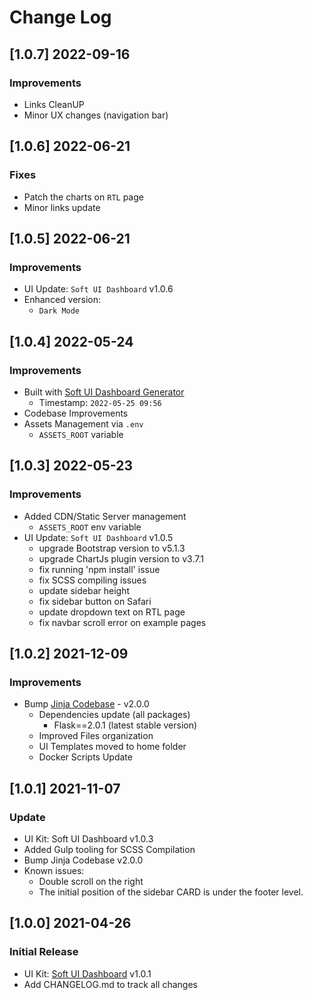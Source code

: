 # Change Log

## [1.0.7] 2022-09-16
### Improvements

- Links CleanUP
- Minor UX changes (navigation bar)

## [1.0.6] 2022-06-21
### Fixes

- Patch the charts on `RTL` page
- Minor links update
  
## [1.0.5] 2022-06-21
### Improvements

- UI Update: `Soft UI Dashboard` v1.0.6
- Enhanced version:
  - `Dark Mode`

## [1.0.4] 2022-05-24
### Improvements

- Built with [Soft UI Dashboard Generator](https://appseed.us/generator/soft-ui-dashboard/)
  - Timestamp: `2022-05-25 09:56`
- Codebase Improvements
- Assets Management via `.env`
  - `ASSETS_ROOT` variable  

## [1.0.3] 2022-05-23
### Improvements

- Added CDN/Static Server management
  - `ASSETS_ROOT` env variable
- UI Update: `Soft UI Dashboard` v1.0.5
  - upgrade Bootstrap version to v5.1.3
  - upgrade ChartJs plugin version to v3.7.1
  - fix running 'npm install' issue
  - fix SCSS compiling issues
  - update sidebar height
  - fix sidebar button on Safari
  - update dropdown text on RTL page
  - fix navbar scroll error on example pages

## [1.0.2] 2021-12-09
### Improvements

- Bump [Jinja Codebase](https://github.com/app-generator/boilerplate-code-jinja) - v2.0.0
  - Dependencies update (all packages)
    - Flask==2.0.1 (latest stable version)
  - Improved Files organization
  - UI Templates moved to home folder
  - Docker Scripts Update

## [1.0.1] 2021-11-07
### Update

- UI Kit: Soft UI Dashboard v1.0.3
- Added Gulp tooling for SCSS Compilation
- Bump Jinja Codebase v2.0.0
- Known issues:
  - Double scroll on the right
  - The initial position of the sidebar CARD is under the footer level.  

## [1.0.0] 2021-04-26
### Initial Release

- UI Kit: [Soft UI Dashboard](https://github.com/creativetimofficial/soft-ui-dashboard) v1.0.1
- Add CHANGELOG.md to track all changes
